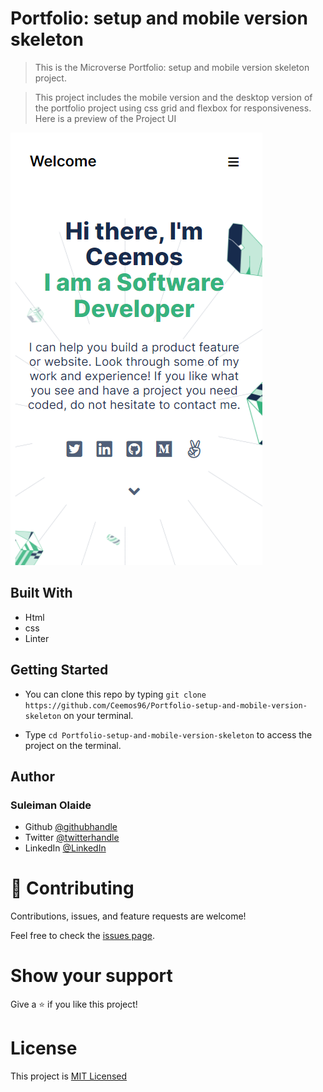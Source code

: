 # Portfolio: setup and mobile version skeleton

> This is the Microverse Portfolio: setup and mobile version skeleton project.


> This project includes the mobile version and the desktop version of the portfolio project using css grid and flexbox for responsiveness. Here is a preview of the Project UI

![alt text](https://raw.githubusercontent.com/Ceemos96/Portfolio-setup-and-mobile-version-skeleton/6055b96f2387199bac5fc5c809d5c61c0546cc35/images/UI-sreenshot.png)


## Built With

- Html
- css
- Linter


## Getting Started

- You can clone this repo by typing `git clone https://github.com/Ceemos96/Portfolio-setup-and-mobile-version-skeleton` on your terminal.

- Type `cd Portfolio-setup-and-mobile-version-skeleton` to access the project on the terminal.

## Author
### **Suleiman Olaide**

- Github [@githubhandle](https://github.com/ceemos96)
- Twitter [@twitterhandle](https://twitter.com/ceemos_dev)
- LinkedIn [@LinkedIn](https://www.linkedin.com/in/suleiman-olaide-97689b154/)

# 🤝 Contributing

Contributions, issues, and feature requests are welcome!

Feel free to check the [issues page](https://github.com/Ceemos96/Portfolio-setup-and-mobile-version-skeleton/issues).

# Show your support

Give a ⭐️ if you like this project!

# License
This project is [MIT Licensed](https://github.com/Ceemos96/Portfolio-setup-and-mobile-version-skeleton/blob/main/LICENSE)
